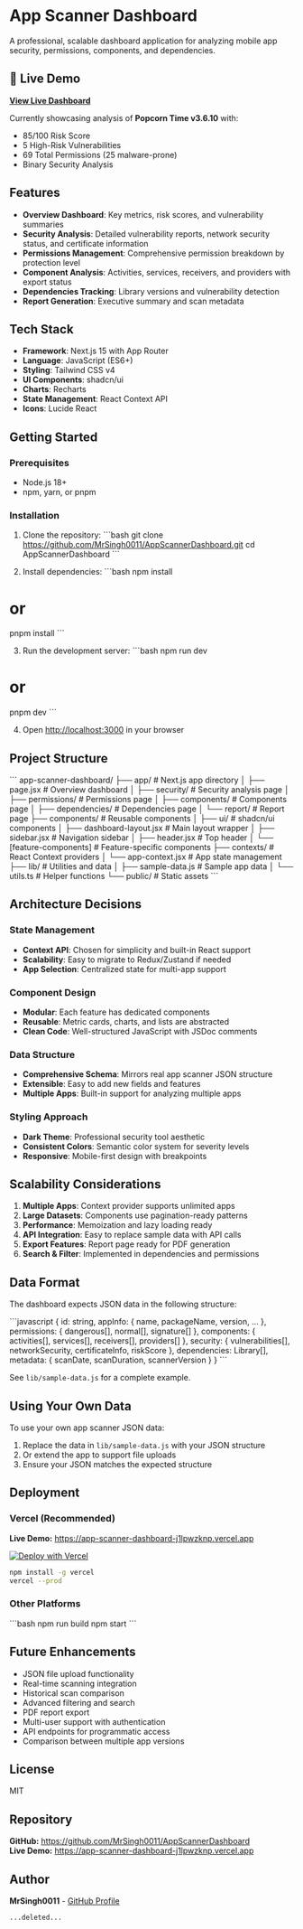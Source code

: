# App Scanner Dashboard

A professional, scalable dashboard application for analyzing mobile app security, permissions, components, and dependencies.

## 🚀 Live Demo

**[View Live Dashboard](https://app-scanner-dashboard-j1lpwzknp.vercel.app)**

Currently showcasing analysis of **Popcorn Time v3.6.10** with:
- 85/100 Risk Score
- 5 High-Risk Vulnerabilities  
- 69 Total Permissions (25 malware-prone)
- Binary Security Analysis

## Features

- **Overview Dashboard**: Key metrics, risk scores, and vulnerability summaries
- **Security Analysis**: Detailed vulnerability reports, network security status, and certificate information
- **Permissions Management**: Comprehensive permission breakdown by protection level
- **Component Analysis**: Activities, services, receivers, and providers with export status
- **Dependencies Tracking**: Library versions and vulnerability detection
- **Report Generation**: Executive summary and scan metadata

## Tech Stack

- **Framework**: Next.js 15 with App Router
- **Language**: JavaScript (ES6+)
- **Styling**: Tailwind CSS v4
- **UI Components**: shadcn/ui
- **Charts**: Recharts
- **State Management**: React Context API
- **Icons**: Lucide React

## Getting Started

### Prerequisites

- Node.js 18+ 
- npm, yarn, or pnpm

### Installation

1. Clone the repository:
\`\`\`bash
git clone https://github.com/MrSingh0011/AppScannerDashboard.git
cd AppScannerDashboard
\`\`\`

2. Install dependencies:
\`\`\`bash
npm install
# or
pnpm install
\`\`\`

3. Run the development server:
\`\`\`bash
npm run dev
# or
pnpm dev
\`\`\`

4. Open [http://localhost:3000](http://localhost:3000) in your browser

## Project Structure

\`\`\`
app-scanner-dashboard/
├── app/                      # Next.js app directory
│   ├── page.jsx             # Overview dashboard
│   ├── security/            # Security analysis page
│   ├── permissions/         # Permissions page
│   ├── components/          # Components page
│   ├── dependencies/        # Dependencies page
│   └── report/              # Report page
├── components/              # Reusable components
│   ├── ui/                  # shadcn/ui components
│   ├── dashboard-layout.jsx # Main layout wrapper
│   ├── sidebar.jsx          # Navigation sidebar
│   ├── header.jsx           # Top header
│   └── [feature-components] # Feature-specific components
├── contexts/                # React Context providers
│   └── app-context.jsx      # App state management
├── lib/                     # Utilities and data
│   ├── sample-data.js       # Sample app data
│   └── utils.ts             # Helper functions
└── public/                  # Static assets
\`\`\`

## Architecture Decisions

### State Management
- **Context API**: Chosen for simplicity and built-in React support
- **Scalability**: Easy to migrate to Redux/Zustand if needed
- **App Selection**: Centralized state for multi-app support

### Component Design
- **Modular**: Each feature has dedicated components
- **Reusable**: Metric cards, charts, and lists are abstracted
- **Clean Code**: Well-structured JavaScript with JSDoc comments

### Data Structure
- **Comprehensive Schema**: Mirrors real app scanner JSON structure
- **Extensible**: Easy to add new fields and features
- **Multiple Apps**: Built-in support for analyzing multiple apps

### Styling Approach
- **Dark Theme**: Professional security tool aesthetic
- **Consistent Colors**: Semantic color system for severity levels
- **Responsive**: Mobile-first design with breakpoints

## Scalability Considerations

1. **Multiple Apps**: Context provider supports unlimited apps
2. **Large Datasets**: Components use pagination-ready patterns
3. **Performance**: Memoization and lazy loading ready
4. **API Integration**: Easy to replace sample data with API calls
5. **Export Features**: Report page ready for PDF generation
6. **Search & Filter**: Implemented in dependencies and permissions

## Data Format

The dashboard expects JSON data in the following structure:

\`\`\`javascript
{
  id: string,
  appInfo: { name, packageName, version, ... },
  permissions: { dangerous[], normal[], signature[] },
  components: { activities[], services[], receivers[], providers[] },
  security: { vulnerabilities[], networkSecurity, certificateInfo, riskScore },
  dependencies: Library[],
  metadata: { scanDate, scanDuration, scannerVersion }
}
\`\`\`

See `lib/sample-data.js` for a complete example.

## Using Your Own Data

To use your own app scanner JSON data:

1. Replace the data in `lib/sample-data.js` with your JSON structure
2. Or extend the app to support file uploads
3. Ensure your JSON matches the expected structure

## Deployment

### Vercel (Recommended)

**Live Demo:** https://app-scanner-dashboard-j1lpwzknp.vercel.app

[![Deploy with Vercel](https://vercel.com/button)](https://vercel.com/new/clone?repository-url=https://github.com/MrSingh0011/AppScannerDashboard)

```bash
npm install -g vercel
vercel --prod
```

### Other Platforms

\`\`\`bash
npm run build
npm start
\`\`\`

## Future Enhancements

- JSON file upload functionality
- Real-time scanning integration
- Historical scan comparison
- Advanced filtering and search
- PDF report export
- Multi-user support with authentication
- API endpoints for programmatic access
- Comparison between multiple app versions

## License

MIT

## Repository

**GitHub:** https://github.com/MrSingh0011/AppScannerDashboard  
**Live Demo:** https://app-scanner-dashboard-j1lpwzknp.vercel.app

## Author

**MrSingh0011** - [GitHub Profile](https://github.com/MrSingh0011)

```typescriptreact file="app/layout.tsx" isDeleted="true"
...deleted...
